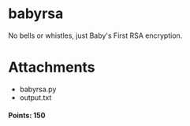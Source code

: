 # babyrsa

No bells or whistles, just Baby's First RSA encryption.

# Attachments

- babyrsa.py
- output.txt

#### Points: 150